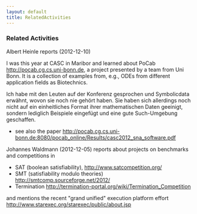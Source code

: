 ```yaml
---
layout: default
title: RelatedActivities
---
```


### Related Activities

Albert Heinle reports (2012-12-10)

  
I was this year at CASC in Maribor and learned about PoCab <http://pocab.cg.cs.uni-bonn.de>, a project presented by a team from Uni Bonn. It is a collection of examples from, e.g., ODEs from different application fields as Biotechnics.

Ich habe mit den Leuten auf der Konferenz gesprochen und Symbolicdata erwähnt, wovon sie noch nie gehört haben. Sie haben sich allerdings noch nicht auf ein einheitliches Format ihrer mathematischen Daten geeinigt, sondern lediglich Beispiele eingefügt und eine gute Such-Umgebung geschaffen.

-   see also the paper <http://pocab.cg.cs.uni-bonn.de:8080/pocab_online/Results/casc2012_sna_software.pdf>

Johannes Waldmann (2012-12-05) reports about projects on benchmarks and competitions in

-   SAT (boolean satisfiability), <http://www.satcompetition.org/>
-   SMT (satisfiability modulo theories) <http://smtcomp.sourceforge.net/2012/>
-   Termination <http://termination-portal.org/wiki/Termination_Competition>

and mentions the recent "grand unified" execution platform effort <http://www.starexec.org/starexec/public/about.jsp>
